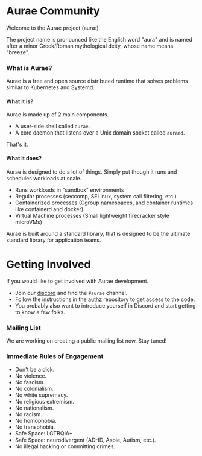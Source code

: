 # Aurae Community

Welcome to the Aurae project (auræ).

The project name is pronounced like the English word "aura" and is named after a minor Greek/Roman mythological deity, whose name means "breeze".

### What is Aurae?

Aurae is a free and open source distributed runtime that solves problems similar to Kubernetes and Systemd.

#### What it is?

Aurae is made up of 2 main components. 

 - A user-side shell called `aurae`.
 - A core daemon that listens over a Unix domain socket called `auraed`.
 
 That's it. 

#### What it does?

Aurae is designed to do a lot of things. Simply put though it runs and schedules workloads at scale.

 - Runs workloads in "sandbox" environments
 - Regular processes (seccomp, SELinux, system call filtering, etc.)
 - Containerized processes (Cgroup namespaces, and container runtimes like containerd and docker)
 - Virtual Machine processes (Small lightweight firecracker style microVMs)
  
Aurae is built around a standard library, that is designed to be the ultimate standard library for application teams.  
    
# Getting Involved

If you would like to get involved with Aurae development. 

 - Join our [discord](https://discord.gg/JqvvtUZkMD) and find the `#aurae` channel.
 - Follow the instructions in the [authz](https://github.com/aurae-runtime/authz) repository to get access to the code.
 - You probably also want to introduce yourself in Discord and start getting to know a few folks.
 
 
### Mailing List

We are working on creating a public mailing list now. Stay tuned!

### Immediate Rules of Engagement

 - Don't be a dick.
 - No violence.
 - No fascism.
 - No colonialism.
 - No white supremacy.
 - No religious extremism.
 - No nationalism.
 - No racism.
 - No homophobia.
 - No transphobia.
 - Safe Space: LGTBQIA+
 - Safe Space: neurodivergent (ADHD, Aspie, Autism, etc.).
 - No illegal hacking or committing crimes.
